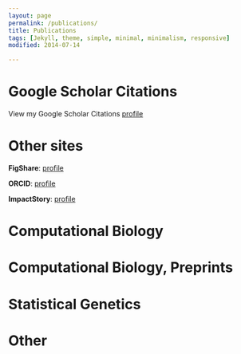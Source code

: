 ```yaml
---
layout: page
permalink: /publications/
title: Publications
tags: [Jekyll, theme, simple, minimal, minimalism, responsive]
modified: 2014-07-14

---
```


# Google Scholar Citations

View my Google Scholar Citations
[profile](http://scholar.google.com.au/citations?user=pQhJuagAAAAJ&hl=en)

# Other sites

__FigShare__: [profile](http://figshare.com/authors/Peter_Hickey/101422)

__ORCID__: [profile](http://orcid.org/0000-0002-8153-6258)

__ImpactStory__: [profile](https://impactstory.org/PeterHickey)


# Computational Biology


# Computational Biology, Preprints


# Statistical Genetics


# Other

